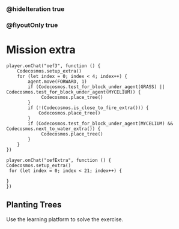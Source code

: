 ### @hideIteration true
### @flyoutOnly true
# Mission extra
```blocks
player.onChat("oef3", function () {
    Codecosmos.setup_extra()
    for (let index = 0; index < 4; index++) {
        agent.move(FORWARD, 1)
        if (Codecosmos.test_for_block_under_agent(GRASS) || Codecosmos.test_for_block_under_agent(MYCELIUM)) {
             Codecosmos.place_tree()
        }
        if (!(Codecosmos.is_close_to_fire_extra())) {
            Codecosmos.place_tree()
        }
        if (Codecosmos.test_for_block_under_agent(MYCELIUM) && Codecosmos.next_to_water_extra()) {
             Codecosmos.place_tree()
        }
    }
})
```

```template
player.onChat("oefExtra", function () {
Codecosmos.setup_extra()
 for (let index = 0; index < 21; index++) {
      
}
})
```

## Planting Trees

Use the learning platform to solve the exercise.
